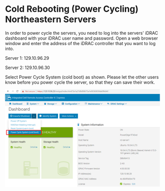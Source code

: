 # Cold Rebooting (Power Cycling) Northeastern Servers

In order to power cycle the servers, you need to log into the servers' iDRAC dashboard with your iDRAC user name and password. Open a web browser window and enter the address of the iDRAC controller that you want to log into.

Server 1: 129.10.96.29

Server 2: 129.10.96.30

Select Power Cycle System (cold boot) as shown. Please let the other users know before you power cycle the server, so that they can save their work.

![plot](./idrac.png)
